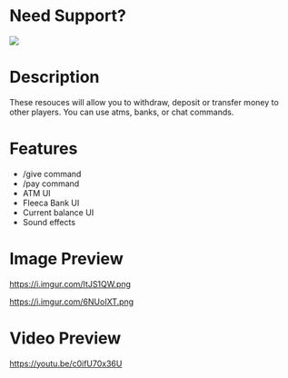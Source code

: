 # Need Support?
<a href="https://discord.gg/Z9Mxu72zZ6">
  <img src="https://invidget.switchblade.xyz/Z9Mxu72zZ6" />
</a>

# Description
These resouces will allow you to withdraw, deposit or transfer money to other players. You can use atms, banks, or chat commands.

# Features
* /give command
* /pay command
* ATM UI
* Fleeca Bank UI
* Current balance UI
* Sound effects

# Image Preview
https://i.imgur.com/ItJS1QW.png

https://i.imgur.com/6NUoIXT.png

# Video Preview
https://youtu.be/c0ifU70x36U
